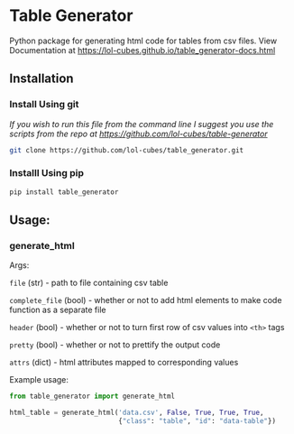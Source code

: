 # Table Generator

Python package for generating html code for tables from csv files. View Documentation at <https://lol-cubes.github.io/table_generator-docs.html>

## Installation

### Install Using git

*If you wish to run this file from the command line I suggest you use the scripts from the repo at <https://github.com/lol-cubes/table-generator>*

```bash
git clone https://github.com/lol-cubes/table_generator.git
```

### Installl Using pip

```bash
pip install table_generator
```

## Usage:

### generate_html

Args:

`file` (str) - path to file containing csv table

`complete_file` (bool) -  whether or not to add html elements to make code function as a separate file

`header` (bool) - whether or not to turn first row of csv values into `<th>` tags

`pretty` (bool) - whether or not to prettify the output code

`attrs` (dict) - html attributes mapped to corresponding values

Example usage:
```python
from table_generator import generate_html

html_table = generate_html('data.csv', False, True, True, True, 
                           {"class": "table", "id": "data-table"})
```
